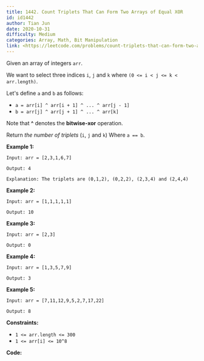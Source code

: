 ```yaml
---
title: 1442. Count Triplets That Can Form Two Arrays of Equal XOR
id: id1442
author: Tian Jun
date: 2020-10-31
difficulty: Medium
categories: Array, Math, Bit Manipulation
link: <https://leetcode.com/problems/count-triplets-that-can-form-two-arrays-of-equal-xor/description/>
---
```


Given an array of integers `arr`.

We want to select three indices `i`, `j` and `k` where `(0 <= i < j <= k <
arr.length)`.

Let's define `a` and `b` as follows:

  * `a = arr[i] ^ arr[i + 1] ^ ... ^ arr[j - 1]`
  * `b = arr[j] ^ arr[j + 1] ^ ... ^ arr[k]`

Note that **^** denotes the **bitwise-xor** operation.

Return _the number of triplets_ (`i`, `j` and `k`) Where `a == b`.



**Example 1:**
            
	Input: arr = [2,3,1,6,7]    
	Output: 4    
	Explanation: The triplets are (0,1,2), (0,2,2), (2,3,4) and (2,4,4)    

**Example 2:**
            
	Input: arr = [1,1,1,1,1]    
	Output: 10    

**Example 3:**
            
	Input: arr = [2,3]    
	Output: 0    

**Example 4:**
            
	Input: arr = [1,3,5,7,9]    
	Output: 3    

**Example 5:**
            
	Input: arr = [7,11,12,9,5,2,7,17,22]    
	Output: 8    



**Constraints:**

  * `1 <= arr.length <= 300`
  * `1 <= arr[i] <= 10^8`


**Code:**
